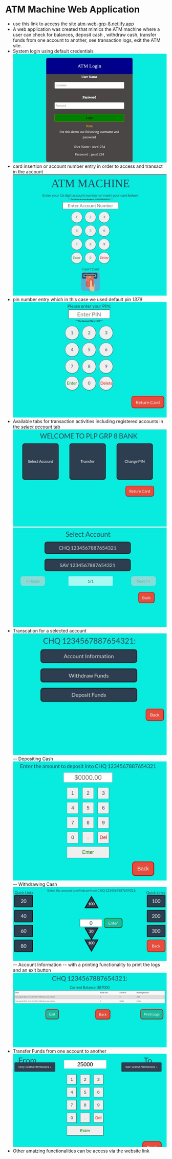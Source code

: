 # ATM Machine Web Application
- use this link to access the site [atm-web-grp-8.netlify.app](https://atm-web-grp-8.netlify.app/)
- A web application was created that mimics the ATM machine where a user can check for balances, deposit cash , withdraw cash, transfer funds from one account to another, see transaction logs, exit the ATM site.
- System login using default credentials <br>
![](https://github.com/SoftCysec/PLP--Web_Tech--Hackathon--Group-8/blob/main/Web_challenge_4/images/image1.jpeg?raw=true)
- card insertion or account number entry in order to access and transact in the account <br>
![](https://github.com/SoftCysec/PLP--Web_Tech--Hackathon--Group-8/blob/main/Web_challenge_4/images/image2.jpeg?raw=true)
- pin number entry which in this case we used default pin *1379* <br>
![](https://github.com/SoftCysec/PLP--Web_Tech--Hackathon--Group-8/blob/main/Web_challenge_4/images/image3.jpeg?raw=true)
- Available tabs for transaction activities including registered accounts in the *select account* tab <br>
![](https://github.com/SoftCysec/PLP--Web_Tech--Hackathon--Group-8/blob/main/Web_challenge_4/images/image4.jpeg?raw=true)
![](https://github.com/SoftCysec/PLP--Web_Tech--Hackathon--Group-8/blob/main/Web_challenge_4/images/image5.jpeg?raw=true)
- Transcation for a selected account <br>
![](https://github.com/SoftCysec/PLP--Web_Tech--Hackathon--Group-8/blob/main/Web_challenge_4/images/image6.jpeg?raw=true)<br>
-- Depositing Cash <br>
![](https://github.com/SoftCysec/PLP--Web_Tech--Hackathon--Group-8/blob/main/Web_challenge_4/images/image7.jpeg?raw=true)<br>
-- Withdrawing Cash <br>
![](https://github.com/SoftCysec/PLP--Web_Tech--Hackathon--Group-8/blob/main/Web_challenge_4/images/image8.jpeg?raw=true)<br>
-- Account Information -- with a printing functionality to print the logs and an exit button<br>
![](https://github.com/SoftCysec/PLP--Web_Tech--Hackathon--Group-8/blob/main/Web_challenge_4/images/image9.jpeg?raw=true)
- Transfer Funds from one account to another <br>
![](https://github.com/SoftCysec/PLP--Web_Tech--Hackathon--Group-8/blob/main/Web_challenge_4/images/image10.jpeg?raw=true)
- Other amaizing functionalities can be access via the website link
